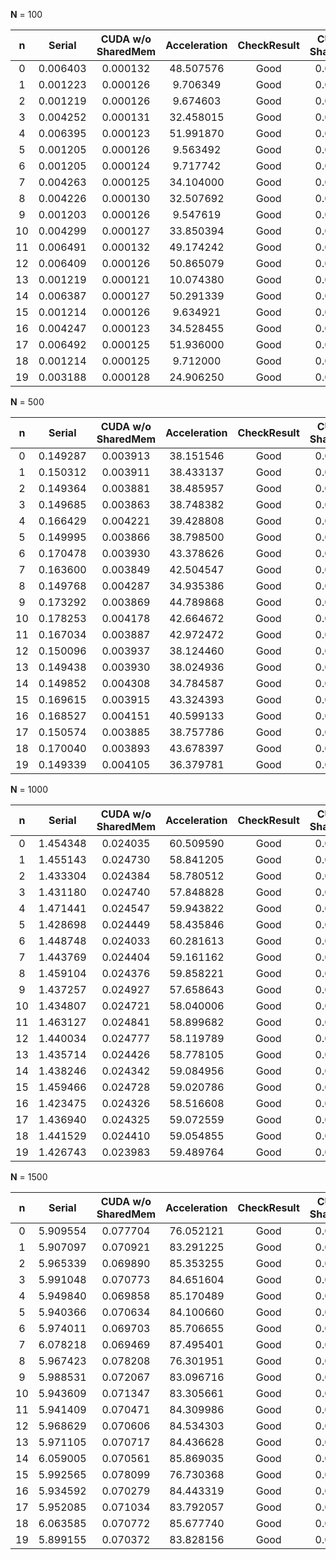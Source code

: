 

**N** = 100

| n | Serial | CUDA w/o SharedMem | Acceleration | CheckResult | CUDA w/ SharedMem | Acceleration | CheckResult |
| :---: | :---: | :---: | :---: | :---: | :---: | :---: | :---: |
| 0 |  0.006403 | 0.000132 | 48.507576 | Good | 0.000125 | 1.056000 | Good |
| 1 |  0.001223 | 0.000126 | 9.706349 | Good | 0.000121 | 1.041322 | Good |
| 2 |  0.001219 | 0.000126 | 9.674603 | Good | 0.000124 | 1.016129 | Good |
| 3 |  0.004252 | 0.000131 | 32.458015 | Good | 0.000123 | 1.065041 | Good |
| 4 |  0.006395 | 0.000123 | 51.991870 | Good | 0.000120 | 1.025000 | Good |
| 5 |  0.001205 | 0.000126 | 9.563492 | Good | 0.000125 | 1.008000 | Good |
| 6 |  0.001205 | 0.000124 | 9.717742 | Good | 0.000122 | 1.016393 | Good |
| 7 |  0.004263 | 0.000125 | 34.104000 | Good | 0.000123 | 1.016260 | Good |
| 8 |  0.004226 | 0.000130 | 32.507692 | Good | 0.000124 | 1.048387 | Good |
| 9 |  0.001203 | 0.000126 | 9.547619 | Good | 0.000121 | 1.041322 | Good |
| 10 |  0.004299 | 0.000127 | 33.850394 | Good | 0.000122 | 1.040984 | Good |
| 11 |  0.006491 | 0.000132 | 49.174242 | Good | 0.000122 | 1.081967 | Good |
| 12 |  0.006409 | 0.000126 | 50.865079 | Good | 0.000122 | 1.032787 | Good |
| 13 |  0.001219 | 0.000121 | 10.074380 | Good | 0.000119 | 1.016807 | Good |
| 14 |  0.006387 | 0.000127 | 50.291339 | Good | 0.000123 | 1.032520 | Good |
| 15 |  0.001214 | 0.000126 | 9.634921 | Good | 0.000123 | 1.024390 | Good |
| 16 |  0.004247 | 0.000123 | 34.528455 | Good | 0.000120 | 1.025000 | Good |
| 17 |  0.006492 | 0.000125 | 51.936000 | Good | 0.000124 | 1.008065 | Good |
| 18 |  0.001214 | 0.000125 | 9.712000 | Good | 0.000127 | 0.984252 | Good |
| 19 |  0.003188 | 0.000128 | 24.906250 | Good | 0.000122 | 1.049180 | Good |

**N** = 500

| n | Serial | CUDA w/o SharedMem | Acceleration | CheckResult | CUDA w/ SharedMem | Acceleration | CheckResult |
| :---: | :---: | :---: | :---: | :---: | :---: | :---: | :---: |
| 0 |  0.149287 | 0.003913 | 38.151546 | Good | 0.004046 | 0.967128 | Good |
| 1 |  0.150312 | 0.003911 | 38.433137 | Good | 0.003899 | 1.003078 | Good |
| 2 |  0.149364 | 0.003881 | 38.485957 | Good | 0.003896 | 0.996150 | Good |
| 3 |  0.149685 | 0.003863 | 38.748382 | Good | 0.003903 | 0.989751 | Good |
| 4 |  0.166429 | 0.004221 | 39.428808 | Good | 0.003892 | 1.084532 | Good |
| 5 |  0.149995 | 0.003866 | 38.798500 | Good | 0.003901 | 0.991028 | Good |
| 6 |  0.170478 | 0.003930 | 43.378626 | Good | 0.004515 | 0.870432 | Good |
| 7 |  0.163600 | 0.003849 | 42.504547 | Good | 0.003930 | 0.979389 | Good |
| 8 |  0.149768 | 0.004287 | 34.935386 | Good | 0.003894 | 1.100924 | Good |
| 9 |  0.173292 | 0.003869 | 44.789868 | Good | 0.003894 | 0.993580 | Good |
| 10 |  0.178253 | 0.004178 | 42.664672 | Good | 0.003889 | 1.074312 | Good |
| 11 |  0.167034 | 0.003887 | 42.972472 | Good | 0.003898 | 0.997178 | Good |
| 12 |  0.150096 | 0.003937 | 38.124460 | Good | 0.003905 | 1.008195 | Good |
| 13 |  0.149438 | 0.003930 | 38.024936 | Good | 0.003935 | 0.998729 | Good |
| 14 |  0.149852 | 0.004308 | 34.784587 | Good | 0.003897 | 1.105466 | Good |
| 15 |  0.169615 | 0.003915 | 43.324393 | Good | 0.003905 | 1.002561 | Good |
| 16 |  0.168527 | 0.004151 | 40.599133 | Good | 0.003901 | 1.064086 | Good |
| 17 |  0.150574 | 0.003885 | 38.757786 | Good | 0.003929 | 0.988801 | Good |
| 18 |  0.170040 | 0.003893 | 43.678397 | Good | 0.003922 | 0.992606 | Good |
| 19 |  0.149339 | 0.004105 | 36.379781 | Good | 0.003895 | 1.053915 | Good |

**N** = 1000

| n | Serial | CUDA w/o SharedMem | Acceleration | CheckResult | CUDA w/ SharedMem | Acceleration | CheckResult |
| :---: | :---: | :---: | :---: | :---: | :---: | :---: | :---: |
| 0 |  1.454348 | 0.024035 | 60.509590 | Good | 0.025673 | 0.936198 | Good |
| 1 |  1.455143 | 0.024730 | 58.841205 | Good | 0.025627 | 0.964998 | Good |
| 2 |  1.433304 | 0.024384 | 58.780512 | Good | 0.026072 | 0.935256 | Good |
| 3 |  1.431180 | 0.024740 | 57.848828 | Good | 0.025257 | 0.979530 | Good |
| 4 |  1.471441 | 0.024547 | 59.943822 | Good | 0.025972 | 0.945133 | Good |
| 5 |  1.428698 | 0.024449 | 58.435846 | Good | 0.025696 | 0.951471 | Good |
| 6 |  1.448748 | 0.024033 | 60.281613 | Good | 0.025959 | 0.925806 | Good |
| 7 |  1.443769 | 0.024404 | 59.161162 | Good | 0.026130 | 0.933946 | Good |
| 8 |  1.459104 | 0.024376 | 59.858221 | Good | 0.025596 | 0.952336 | Good |
| 9 |  1.437257 | 0.024927 | 57.658643 | Good | 0.025595 | 0.973901 | Good |
| 10 |  1.434807 | 0.024721 | 58.040006 | Good | 0.025934 | 0.953227 | Good |
| 11 |  1.463127 | 0.024841 | 58.899682 | Good | 0.025388 | 0.978454 | Good |
| 12 |  1.440034 | 0.024777 | 58.119789 | Good | 0.025516 | 0.971038 | Good |
| 13 |  1.435714 | 0.024426 | 58.778105 | Good | 0.025977 | 0.940293 | Good |
| 14 |  1.438246 | 0.024342 | 59.084956 | Good | 0.025293 | 0.962401 | Good |
| 15 |  1.459466 | 0.024728 | 59.020786 | Good | 0.025388 | 0.974003 | Good |
| 16 |  1.423475 | 0.024326 | 58.516608 | Good | 0.025464 | 0.955309 | Good |
| 17 |  1.436940 | 0.024325 | 59.072559 | Good | 0.026024 | 0.934714 | Good |
| 18 |  1.441529 | 0.024410 | 59.054855 | Good | 0.025745 | 0.948145 | Good |
| 19 |  1.426743 | 0.023983 | 59.489764 | Good | 0.025836 | 0.928278 | Good |

**N** = 1500

| n | Serial | CUDA w/o SharedMem | Acceleration | CheckResult | CUDA w/ SharedMem | Acceleration | CheckResult |
| :---: | :---: | :---: | :---: | :---: | :---: | :---: | :---: |
| 0 |  5.909554 | 0.077704 | 76.052121 | Good | 0.069373 | 1.120090 | Good |
| 1 |  5.907097 | 0.070921 | 83.291225 | Good | 0.070019 | 1.012882 | Good |
| 2 |  5.965339 | 0.069890 | 85.353255 | Good | 0.069948 | 0.999171 | Good |
| 3 |  5.991048 | 0.070773 | 84.651604 | Good | 0.069944 | 1.011852 | Good |
| 4 |  5.949840 | 0.069858 | 85.170489 | Good | 0.069409 | 1.006469 | Good |
| 5 |  5.940366 | 0.070634 | 84.100660 | Good | 0.069286 | 1.019456 | Good |
| 6 |  5.974011 | 0.069703 | 85.706655 | Good | 0.069319 | 1.005540 | Good |
| 7 |  6.078218 | 0.069469 | 87.495401 | Good | 0.069041 | 1.006199 | Good |
| 8 |  5.967423 | 0.078208 | 76.301951 | Good | 0.072366 | 1.080729 | Good |
| 9 |  5.988531 | 0.072067 | 83.096716 | Good | 0.070292 | 1.025252 | Good |
| 10 |  5.943609 | 0.071347 | 83.305661 | Good | 0.069993 | 1.019345 | Good |
| 11 |  5.941409 | 0.070471 | 84.309986 | Good | 0.069176 | 1.018720 | Good |
| 12 |  5.968629 | 0.070606 | 84.534303 | Good | 0.069847 | 1.010867 | Good |
| 13 |  5.971105 | 0.070717 | 84.436628 | Good | 0.070361 | 1.005060 | Good |
| 14 |  6.059005 | 0.070561 | 85.869035 | Good | 0.069428 | 1.016319 | Good |
| 15 |  5.992565 | 0.078099 | 76.730368 | Good | 0.077292 | 1.010441 | Good |
| 16 |  5.934592 | 0.070279 | 84.443319 | Good | 0.069073 | 1.017460 | Good |
| 17 |  5.952085 | 0.071034 | 83.792057 | Good | 0.069674 | 1.019519 | Good |
| 18 |  6.063585 | 0.070772 | 85.677740 | Good | 0.070216 | 1.007918 | Good |
| 19 |  5.899155 | 0.070372 | 83.828156 | Good | 0.069548 | 1.011848 | Good |

